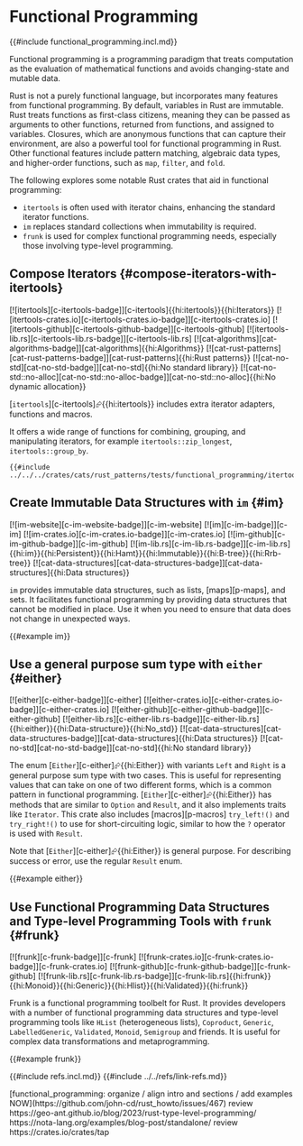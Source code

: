# Functional Programming

{{#include functional_programming.incl.md}}

Functional programming is a programming paradigm that treats computation as the evaluation of mathematical functions and avoids changing-state and mutable data.

Rust is not a purely functional language, but incorporates many features from functional programming. By default, variables in Rust are immutable. Rust treats functions as first-class citizens, meaning they can be passed as arguments to other functions, returned from functions, and assigned to variables. Closures, which are anonymous functions that can capture their environment, are also a powerful tool for functional programming in Rust. Other functional features include pattern matching, algebraic data types, and higher-order functions, such as `map`, `filter`, and `fold`.

The following explores some notable Rust crates that aid in functional programming:

- `itertools` is often used with iterator chains, enhancing the standard iterator functions.
- `im` replaces standard collections when immutability is required.
- `frunk` is used for complex functional programming needs, especially those involving type-level programming.

## Compose Iterators {#compose-iterators-with-itertools}

[![itertools][c-itertools-badge]][c-itertools]{{hi:itertools}}{{hi:Iterators}}
[![itertools-crates.io][c-itertools-crates.io-badge]][c-itertools-crates.io]
[![itertools-github][c-itertools-github-badge]][c-itertools-github]
[![itertools-lib.rs][c-itertools-lib.rs-badge]][c-itertools-lib.rs]
[![cat-algorithms][cat-algorithms-badge]][cat-algorithms]{{hi:Algorithms}}
[![cat-rust-patterns][cat-rust-patterns-badge]][cat-rust-patterns]{{hi:Rust patterns}}
[![cat-no-std][cat-no-std-badge]][cat-no-std]{{hi:No standard library}}
[![cat-no-std::no-alloc][cat-no-std::no-alloc-badge]][cat-no-std::no-alloc]{{hi:No dynamic allocation}}

[`itertools`][c-itertools]⮳{{hi:itertools}} includes extra iterator adapters, functions and macros.

It offers a wide range of functions for combining, grouping, and manipulating iterators, for example `itertools::zip_longest`, `itertools::group_by`.

```rust,editable
{{#include ../../../crates/cats/rust_patterns/tests/functional_programming/itertools.rs:example}}
```

## Create Immutable Data Structures with `im` {#im}

[![im-website][c-im-website-badge]][c-im-website] [![im][c-im-badge]][c-im] [![im-crates.io][c-im-crates.io-badge]][c-im-crates.io] [![im-github][c-im-github-badge]][c-im-github] [![im-lib.rs][c-im-lib.rs-badge]][c-im-lib.rs]{{hi:im}}{{hi:Persistent}}{{hi:Hamt}}{{hi:Immutable}}{{hi:B-tree}}{{hi:Rrb-tree}} [![cat-data-structures][cat-data-structures-badge]][cat-data-structures]{{hi:Data structures}}

`im` provides immutable data structures, such as lists, [maps][p-maps], and sets. It facilitates functional programming by providing data structures that cannot be modified in place. Use it when you need to ensure that data does not change in unexpected ways.

{{#example im}}

## Use a general purpose sum type with `either` {#either}

[![either][c-either-badge]][c-either] [![either-crates.io][c-either-crates.io-badge]][c-either-crates.io] [![either-github][c-either-github-badge]][c-either-github] [![either-lib.rs][c-either-lib.rs-badge]][c-either-lib.rs]{{hi:either}}{{hi:Data-structure}}{{hi:No_std}} [![cat-data-structures][cat-data-structures-badge]][cat-data-structures]{{hi:Data structures}} [![cat-no-std][cat-no-std-badge]][cat-no-std]{{hi:No standard library}}

The enum [`Either`][c-either]⮳{{hi:Either}} with variants `Left` and `Right` is a general purpose sum type with two cases. This is useful for representing values that can take on one of two different forms, which is a common pattern in functional programming. [`Either`][c-either]⮳{{hi:Either}} has methods that are similar to `Option` and `Result`, and it also implements traits like `Iterator`. This crate also includes [macros][p-macros] `try_left!()` and `try_right!()` to use for short-circuiting logic, similar to how the `?` operator is used with `Result`.

Note that [`Either`][c-either]⮳{{hi:Either}} is general purpose. For describing success or error, use the regular `Result` enum.

{{#example either}}

## Use Functional Programming Data Structures and Type-level Programming Tools with `frunk` {#frunk}

[![frunk][c-frunk-badge]][c-frunk] [![frunk-crates.io][c-frunk-crates.io-badge]][c-frunk-crates.io] [![frunk-github][c-frunk-github-badge]][c-frunk-github] [![frunk-lib.rs][c-frunk-lib.rs-badge]][c-frunk-lib.rs]{{hi:frunk}}{{hi:Monoid}}{{hi:Generic}}{{hi:Hlist}}{{hi:Validated}}{{hi:frunk}}

Frunk is a functional programming toolbelt for Rust. It provides developers with a number of functional programming data structures and type-level programming tools like `HList` (heterogeneous lists), `Coproduct`, `Generic`, `LabelledGeneric`, `Validated`, `Monoid`, `Semigroup` and friends. It is useful for complex data transformations and metaprogramming.

{{#example frunk}}

{{#include refs.incl.md}}
{{#include ../../refs/link-refs.md}}

<div class="hidden">
[functional_programming: organize / align intro and sections / add examples NOW](https://github.com/john-cd/rust_howto/issues/467)
review https://geo-ant.github.io/blog/2023/rust-type-level-programming/
https://nota-lang.org/examples/blog-post/standalone/
review https://crates.io/crates/tap
</div>
